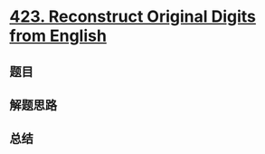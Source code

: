 # [423. Reconstruct Original Digits from English](https://leetcode.com/problems/reconstruct-original-digits-from-english/)

## 题目


## 解题思路


## 总结


